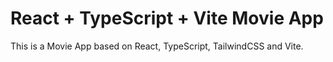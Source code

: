 # React + TypeScript + Vite Movie App

This is a Movie App based on React, TypeScript, TailwindCSS and Vite.
